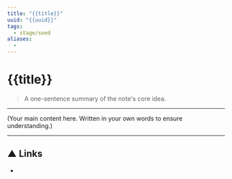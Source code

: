```yaml
---
title: "{{title}}"
uuid: "{{uuid}}"
tags:
  - stage/seed
aliases:
  - 
---
```


# {{title}}

> A one-sentence summary of the note's core idea.

---

(Your main content here. Written in your own words to ensure understanding.)

---
## ▲ Links
- 
